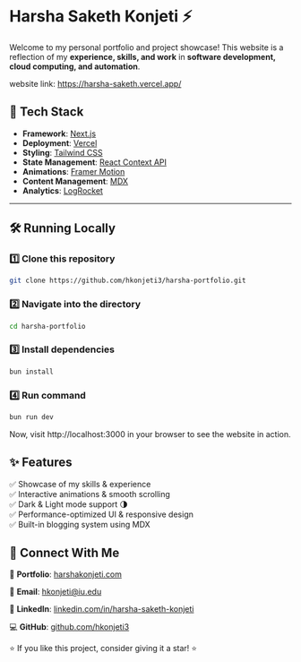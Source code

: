 # Harsha Saketh Konjeti ⚡️

Welcome to my personal portfolio and project showcase! This website is a reflection of my **experience, skills, and work** in **software development, cloud computing, and automation**.

website link: https://harsha-saketh.vercel.app/

## 🚀 Tech Stack

- **Framework**: [Next.js](https://nextjs.org/)  
- **Deployment**: [Vercel](https://vercel.com)  
- **Styling**: [Tailwind CSS](https://tailwindcss.com/)  
- **State Management**: [React Context API](https://react.dev/)  
- **Animations**: [Framer Motion](https://www.framer.com/motion/)  
- **Content Management**: [MDX](https://mdxjs.com/)  
- **Analytics**: [LogRocket](https://logrocket.com/)  

---

## 🛠 Running Locally

### 1️⃣ Clone this repository  
```sh
git clone https://github.com/hkonjeti3/harsha-portfolio.git
```
### 2️⃣ Navigate into the directory
```sh
cd harsha-portfolio
```

### 3️⃣ Install dependencies
```sh
bun install
```
 ### 4️⃣ Run command
```sh
bun run dev
```


Now, visit http://localhost:3000 in your browser to see the website in action.

## ✨ Features  
✅ Showcase of my skills & experience  
✅ Interactive animations & smooth scrolling  
✅ Dark & Light mode support 🌗  
✅ Performance-optimized UI & responsive design  
✅ Built-in blogging system using MDX  

## 🤝 Connect With Me  

📂 **Portfolio**: [harshakonjeti.com](https://harshakonjeti.com)  

📩 **Email**: [hkonjeti@iu.edu](mailto:hkonjeti@iu.edu)  

🔗 **LinkedIn**: [linkedin.com/in/harsha-saketh-konjeti](https://linkedin.com/in/harsha-saketh-konjeti)  

💻 **GitHub**: [github.com/hkonjeti3](https://github.com/hkonjeti3)  

⭐ If you like this project, consider giving it a star! ⭐


